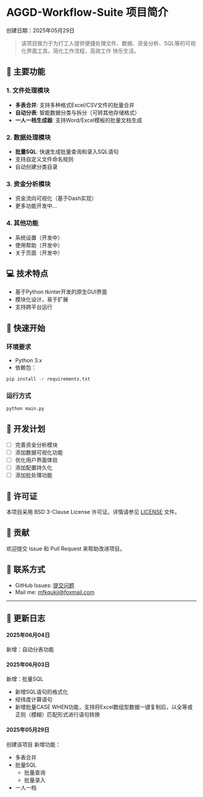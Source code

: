 # AGGD-Workflow-Suite 项目简介
创建日期：2025年05月29日

> 该项目致力于为打工人提供便捷处理文件、数据、资金分析、SQL等的可视化界面工具，简化工作流程，高效工作 快乐生活。

## 🌟 主要功能

### 1. 文件处理模块
- **多表合并**: 支持多种格式Excel/CSV文件的批量合并
- **自动分表**: 智能数据分类与拆分（可转其他存储格式）
- **一人一档生成器**: 支持Word/Excel模板的批量文档生成

### 2. 数据处理模块
- **批量SQL**: 快速生成批量查询和录入SQL语句
- 支持自定义文件命名规则
- 自动创建分类目录

### 3. 资金分析模块
- 资金流向可视化（基于Dash实现）
- 更多功能开发中...

### 4. 其他功能
- 系统设置（开发中）
- 使用帮助（开发中）
- 关于页面（开发中）

## 💻 技术特点
- 基于Python tkinter开发的原生GUI界面
- 模块化设计，易于扩展
- 支持跨平台运行

## 🚀 快速开始

### 环境要求
- Python 3.x
- 依赖包：
```bash
pip install -r requirements.txt
```

### 运行方式
```bash
python main.py
```

## 📝 开发计划
- [ ] 完善资金分析模块
- [ ] 添加数据可视化功能
- [ ] 优化用户界面体验
- [ ] 添加配置持久化
- [ ] 添加批处理功能

## 📄 许可证
本项目采用 BSD 3-Clause License 许可证。详情请参见 [LICENSE](LICENSE) 文件。

## 🤝 贡献
欢迎提交 Issue 和 Pull Request 来帮助改进项目。

## 📮 联系方式
- GitHub Issues: [提交问题](https://github.com/mfkqukjj/AGGD-Workflow-Suite/issues)
- Mail me: mfkqukjj@foxmail.com


----

## 📝 更新日志

#### 2025年06月04日
新增：自动分表功能

#### 2025年06月03日
新增：批量SQL
- 新增SQL语句的格式化
- 经纬度计算语句
- 新增批量CASE WHEN功能，支持将Excel数组型数据一键复制后，以全等或正则（模糊）匹配形式进行语句转换


#### 2025年05月29日

创建该项目
新增功能：
- 多表合并
- 批量SQL
  - 批量查询
  - 批量录入
- 一人一档
